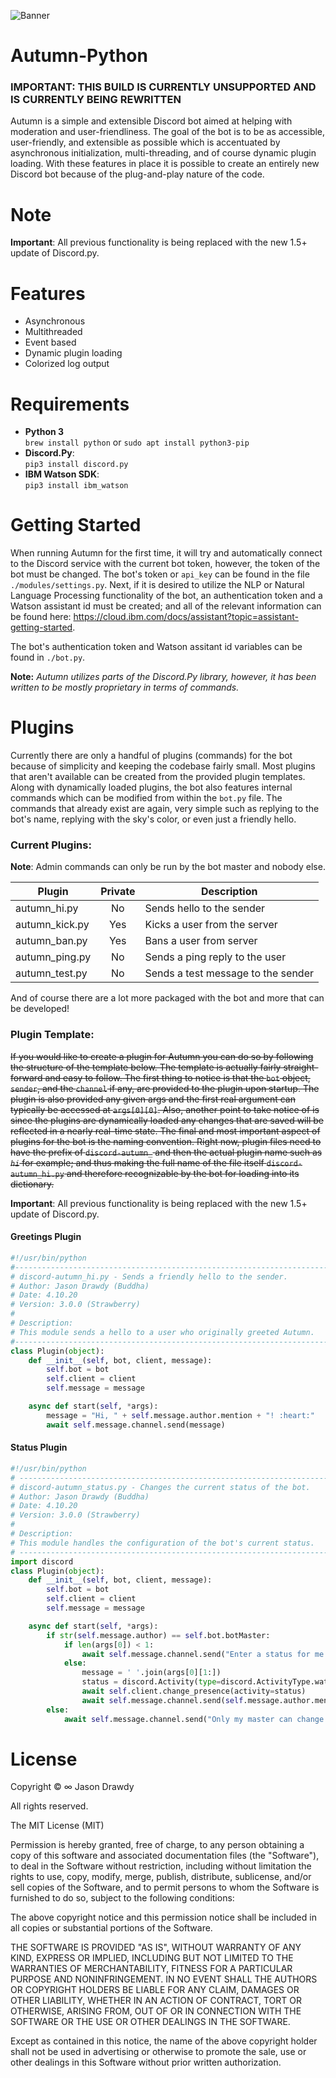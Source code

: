 ![Banner](https://user-images.githubusercontent.com/40871836/95787882-5e3c9600-0ca8-11eb-95e7-9e5a91bf1e4f.jpg)
# Autumn-Python
### ****IMPORTANT: THIS BUILD IS CURRENTLY UNSUPPORTED AND IS CURRENTLY BEING REWRITTEN****
Autumn is a simple and extensible Discord bot aimed at helping with moderation and user-friendliness. The goal of the bot is to be as accessible, user-friendly, and extensible as possible which is accentuated by asynchronous initialization, multi-threading, and of course dynamic plugin loading. With these features in place it is possible to create an entirely new Discord bot because of the plug-and-play nature of the code.

# Note
**Important**: All previous functionality is being replaced with the new 1.5+ update of Discord.py.

# Features
- Asynchronous
- Multithreaded
- Event based
- Dynamic plugin loading
- Colorized log output

# Requirements
- **Python 3**  
`brew install python` or `sudo apt install python3-pip`
- **Discord.Py**:  
`pip3 install discord.py`  
- **IBM Watson SDK**:  
`pip3 install ibm_watson`  

# Getting Started
When running Autumn for the first time, it will try and automatically connect to the Discord service with the current bot token, however, the token of the bot must be changed. The bot's token or `api_key` can be found in the file `./modules/settings.py`. Next, if it is desired to utilize the NLP or Natural Language Processing functionality of the bot, an authentication token and a Watson assistant id must be created; and all of the relevant information can be found here: https://cloud.ibm.com/docs/assistant?topic=assistant-getting-started.

The bot's authentication token and Watson assitant id variables can be found in `./bot.py`.

****Note:**** *Autumn utilizes parts of the Discord.Py library, however, it has been written to be mostly proprietary in terms of commands.*

# Plugins
Currently there are only a handful of plugins (commands) for the bot because of simplicity and keeping the codebase fairly small. Most plugins that aren't available can be created from the provided plugin templates. Along with dynamically loaded plugins, the bot also features internal commands which can be modified from within the `bot.py` file. The commands that already exist are again, very simple such as replying to the bot's name, replying with the sky's color, or even just a friendly hello.

### Current Plugins:
**Note**: Admin commands can only be run by the bot master and nobody else.

| Plugin            | Private   | Description                        |
|-------------------|:---------:|------------------------------------|
| autumn_hi.py      | No        | Sends hello to the sender          |
| autumn_kick.py    | Yes       | Kicks a user from the server       |
| autumn_ban.py     | Yes       | Bans a user from server            |
| autumn_ping.py    | No        | Sends a ping reply to the user     |
| autumn_test.py    | No        | Sends a test message to the sender |

And of course there are a lot more packaged with the bot and more that can be developed!

### Plugin Template:
~~If you would like to create a plugin for Autumn you can do so by following the structure of the template below. The template is actually fairly straight-forward and easy to follow. The first thing to notice is that the `bot` object, `sender`, and the `channel` if any, are provided to the plugin upon startup. The plugin is also provided any given args and the first real argument can typically be accessed at `args[0][0]`. Also, another point to take notice of is since the plugins are dynamically loaded any changes that are saved will be reflected in a nearly real-time state. The final and most important aspect of plugins for the bot is the naming convention. Right now, plugin files need to have the prefix of `discord-autumn_` and then the actual plugin name such as *`hi`* for example; and thus making the full name of the file itself `discord-autumn_hi.py` and therefore recognizable by the bot for loading into its dictionary.~~

**Important**: All previous functionality is being replaced with the new 1.5+ update of Discord.py.

#### Greetings Plugin
```python
#!/usr/bin/python
#-------------------------------------------------------------------------
# discord-autumn_hi.py - Sends a friendly hello to the sender.
# Author: Jason Drawdy (Buddha)
# Date: 4.10.20
# Version: 3.0.0 (Strawberry)
#
# Description:
# This module sends a hello to a user who originally greeted Autumn.
#-------------------------------------------------------------------------
class Plugin(object):
    def __init__(self, bot, client, message):
        self.bot = bot
        self.client = client
        self.message = message

    async def start(self, *args):
        message = "Hi, " + self.message.author.mention + "! :heart:"
        await self.message.channel.send(message)

```

#### Status Plugin
```python
#!/usr/bin/python
# -------------------------------------------------------------------------
# discord-autumn_status.py - Changes the current status of the bot.
# Author: Jason Drawdy (Buddha)
# Date: 4.10.20
# Version: 3.0.0 (Strawberry)
#
# Description:
# This module handles the configuration of the bot's current status.
# -------------------------------------------------------------------------
import discord
class Plugin(object):
    def __init__(self, bot, client, message):
        self.bot = bot
        self.client = client
        self.message = message

    async def start(self, *args):
        if str(self.message.author) == self.bot.botMaster:
            if len(args[0]) < 1:
                await self.message.channel.send("Enter a status for me to use!")
            else:
                message = ' '.join(args[0][1:])
                status = discord.Activity(type=discord.ActivityType.watching, name=message)
                await self.client.change_presence(activity=status)
                await self.message.channel.send(self.message.author.mention + ", my status has been updated!")
        else:
            await self.message.channel.send("Only my master can change my status, silly.")

```
# License
Copyright © ∞ Jason Drawdy

All rights reserved.

The MIT License (MIT)

Permission is hereby granted, free of charge, to any person obtaining a copy of this software and associated documentation files (the "Software"), to deal in the Software without restriction, including without limitation the rights to use, copy, modify, merge, publish, distribute, sublicense, and/or sell copies of the Software, and to permit persons to whom the Software is furnished to do so, subject to the following conditions:

The above copyright notice and this permission notice shall be included in all copies or substantial portions of the Software.

THE SOFTWARE IS PROVIDED "AS IS", WITHOUT WARRANTY OF ANY KIND, EXPRESS OR IMPLIED, INCLUDING BUT NOT LIMITED TO THE WARRANTIES OF MERCHANTABILITY, FITNESS FOR A PARTICULAR PURPOSE AND NONINFRINGEMENT. IN NO EVENT SHALL THE AUTHORS OR COPYRIGHT HOLDERS BE LIABLE FOR ANY CLAIM, DAMAGES OR OTHER LIABILITY, WHETHER IN AN ACTION OF CONTRACT, TORT OR OTHERWISE, ARISING FROM, OUT OF OR IN CONNECTION WITH THE SOFTWARE OR THE USE OR OTHER DEALINGS IN THE SOFTWARE.

Except as contained in this notice, the name of the above copyright holder shall not be used in advertising or otherwise to promote the sale, use or other dealings in this Software without prior written authorization.

